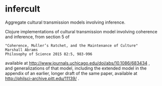# infercult
Aggregate cultural transmission models involving inference.

Clojure implementations of cultural transmission model involving
coherence and inference, from section 5 of 

	"Coherence, Muller’s Ratchet, and the Maintenance of Culture"
	Marshall Abrams
	Philosophy of Science 2015 82:5, 983-996 

available at http://www.journals.uchicago.edu/doi/abs/10.1086/683434 ,
and generalizations of that model, including the extended model in the
appendix of an earlier, longer draft of the same paper, available at
http://philsci-archive.pitt.edu/11139/ .
